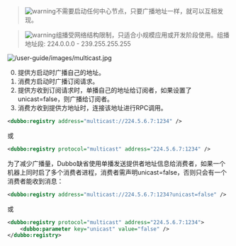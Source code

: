 > ![warning](../sources/images/check.gif)不需要启动任何中心节点，只要广播地址一样，就可以互相发现。

> ![warning](../sources/images/warning-3.gif)组播受网络结构限制，只适合小规模应用或开发阶段使用。组播地址段: 224.0.0.0 - 239.255.255.255

![/user-guide/images/multicast.jpg](../sources/images/multicast.jpg)

0. 提供方启动时广播自己的地址。
1. 消费方启动时广播订阅请求。
2. 提供方收到订阅请求时，单播自己的地址给订阅者，如果设置了unicast=false，则广播给订阅者。
3. 消费方收到提供方地址时，连接该地址进行RPC调用。

```xml
<dubbo:registry address="multicast://224.5.6.7:1234" />
```

或

```xml
<dubbo:registry protocol="multicast" address="224.5.6.7:1234" />
```

为了减少广播量，Dubbo缺省使用单播发送提供者地址信息给消费者，如果一个机器上同时启了多个消费者进程，消费者需声明unicast=false，否则只会有一个消费者能收到消息：

```xml
<dubbo:registry address="multicast://224.5.6.7:1234?unicast=false" />
```

或

```xml
<dubbo:registry protocol="multicast" address="224.5.6.7:1234">
    <dubbo:parameter key="unicast" value="false" />
</dubbo:registry>
```
